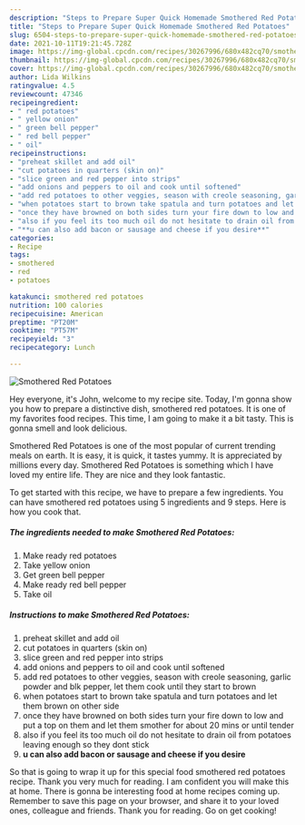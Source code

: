 ```yaml
---
description: "Steps to Prepare Super Quick Homemade Smothered Red Potatoes"
title: "Steps to Prepare Super Quick Homemade Smothered Red Potatoes"
slug: 6504-steps-to-prepare-super-quick-homemade-smothered-red-potatoes
date: 2021-10-11T19:21:45.728Z
image: https://img-global.cpcdn.com/recipes/30267996/680x482cq70/smothered-red-potatoes-recipe-main-photo.jpg
thumbnail: https://img-global.cpcdn.com/recipes/30267996/680x482cq70/smothered-red-potatoes-recipe-main-photo.jpg
cover: https://img-global.cpcdn.com/recipes/30267996/680x482cq70/smothered-red-potatoes-recipe-main-photo.jpg
author: Lida Wilkins
ratingvalue: 4.5
reviewcount: 47346
recipeingredient:
- " red potatoes"
- " yellow onion"
- " green bell pepper"
- " red bell pepper"
- " oil"
recipeinstructions:
- "preheat skillet and add oil"
- "cut potatoes in quarters (skin on)"
- "slice green and red pepper into strips"
- "add onions and peppers to oil and cook until softened"
- "add red potatoes to other veggies, season with creole seasoning, garlic powder and blk pepper, let them cook until they start to brown"
- "when potatoes start to brown take spatula and turn potatoes and let them brown on other side"
- "once they have browned on both sides turn your fire down to low and put a top on them and let them smother for about 20 mins or until tender"
- "also if you feel its too much oil do not hesitate to drain oil from potatoes leaving enough so they dont stick"
- "**u can also add bacon or sausage and cheese if you desire**"
categories:
- Recipe
tags:
- smothered
- red
- potatoes

katakunci: smothered red potatoes 
nutrition: 100 calories
recipecuisine: American
preptime: "PT20M"
cooktime: "PT57M"
recipeyield: "3"
recipecategory: Lunch

---
```



![Smothered Red Potatoes](https://img-global.cpcdn.com/recipes/30267996/680x482cq70/smothered-red-potatoes-recipe-main-photo.jpg)

Hey everyone, it's John, welcome to my recipe site. Today, I'm gonna show you how to prepare a distinctive dish, smothered red potatoes. It is one of my favorites food recipes. This time, I am going to make it a bit tasty. This is gonna smell and look delicious.



Smothered Red Potatoes is one of the most popular of current trending meals on earth. It is easy, it is quick, it tastes yummy. It is appreciated by millions every day. Smothered Red Potatoes is something which I have loved my entire life. They are nice and they look fantastic.


To get started with this recipe, we have to prepare a few ingredients. You can have smothered red potatoes using 5 ingredients and 9 steps. Here is how you cook that.

<!--inarticleads1-->

##### The ingredients needed to make Smothered Red Potatoes:

1. Make ready  red potatoes
1. Take  yellow onion
1. Get  green bell pepper
1. Make ready  red bell pepper
1. Take  oil




<!--inarticleads2-->

##### Instructions to make Smothered Red Potatoes:

1. preheat skillet and add oil
1. cut potatoes in quarters (skin on)
1. slice green and red pepper into strips
1. add onions and peppers to oil and cook until softened
1. add red potatoes to other veggies, season with creole seasoning, garlic powder and blk pepper, let them cook until they start to brown
1. when potatoes start to brown take spatula and turn potatoes and let them brown on other side
1. once they have browned on both sides turn your fire down to low and put a top on them and let them smother for about 20 mins or until tender
1. also if you feel its too much oil do not hesitate to drain oil from potatoes leaving enough so they dont stick
1. **u can also add bacon or sausage and cheese if you desire**




So that is going to wrap it up for this special food smothered red potatoes recipe. Thank you very much for reading. I am confident you will make this at home. There is gonna be interesting food at home recipes coming up. Remember to save this page on your browser, and share it to your loved ones, colleague and friends. Thank you for reading. Go on get cooking!
